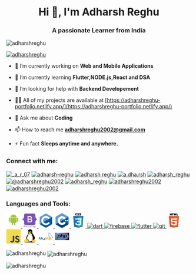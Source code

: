 <h1 align="center">Hi 👋, I'm Adharsh Reghu</h1>
<h3 align="center">A passionate Learner from India</h3>

<p align="left"> <img src="https://komarev.com/ghpvc/?username=adharshreghu&label=Profile%20views&color=0e75b6&style=flat" alt="adharshreghu" /> </p>

<p align="left"> <a href="https://github.com/ryo-ma/github-profile-trophy"><img src="https://github-profile-trophy.vercel.app/?username=adharshreghu" alt="adharshreghu" /></a> </p>

- 🔭 I’m currently working on **Web and Mobile Applications**

- 🌱 I’m currently learning **Flutter,NODE.js,React and DSA**

- 🤝 I’m looking for help with **Backend Developement**

- 👨‍💻 All of my projects are available at [https://adharshreghu-portfolio.netlify.app/](https://adharshreghu-portfolio.netlify.app/)

- 💬 Ask me about **Coding**

- 📫 How to reach me **adharshreghu2002@gmail.com**

- ⚡ Fun fact **Sleeps anytime and anywhere.**

<h3 align="left">Connect with me:</h3>
<p align="left">
<a href="https://twitter.com/_a_r_07" target="blank"><img align="center" src="https://raw.githubusercontent.com/rahuldkjain/github-profile-readme-generator/master/src/images/icons/Social/twitter.svg" alt="_a_r_07" height="30" width="40" /></a>
<a href="https://linkedin.com/in/adharsh-reghu" target="blank"><img align="center" src="https://raw.githubusercontent.com/rahuldkjain/github-profile-readme-generator/master/src/images/icons/Social/linked-in-alt.svg" alt="adharsh-reghu" height="30" width="40" /></a>
<a href="https://fb.com/adharsh reghu" target="blank"><img align="center" src="https://raw.githubusercontent.com/rahuldkjain/github-profile-readme-generator/master/src/images/icons/Social/facebook.svg" alt="adharsh reghu" height="30" width="40" /></a>
<a href="https://instagram.com/a.dha.rsh" target="blank"><img align="center" src="https://raw.githubusercontent.com/rahuldkjain/github-profile-readme-generator/master/src/images/icons/Social/instagram.svg" alt="a.dha.rsh" height="30" width="40" /></a>
<a href="https://www.codechef.com/users/adharsh_reghu" target="blank"><img align="center" src="https://cdn.jsdelivr.net/npm/simple-icons@3.1.0/icons/codechef.svg" alt="adharsh_reghu" height="30" width="40" /></a>
<a href="https://www.hackerrank.com/@adharshreghu2002" target="blank"><img align="center" src="https://raw.githubusercontent.com/rahuldkjain/github-profile-readme-generator/master/src/images/icons/Social/hackerrank.svg" alt="@adharshreghu2002" height="30" width="40" /></a>
<a href="https://codeforces.com/profile/adharsh_reghu" target="blank"><img align="center" src="https://raw.githubusercontent.com/rahuldkjain/github-profile-readme-generator/master/src/images/icons/Social/codeforces.svg" alt="adharsh_reghu" height="30" width="40" /></a>
<a href="https://www.leetcode.com/adharshreghu2002" target="blank"><img align="center" src="https://raw.githubusercontent.com/rahuldkjain/github-profile-readme-generator/master/src/images/icons/Social/leet-code.svg" alt="adharshreghu2002" height="30" width="40" /></a>
<a href="https://auth.geeksforgeeks.org/user/adharshreghu2002" target="blank"><img align="center" src="https://raw.githubusercontent.com/rahuldkjain/github-profile-readme-generator/master/src/images/icons/Social/geeks-for-geeks.svg" alt="adharshreghu2002" height="30" width="40" /></a>
</p>

<h3 align="left">Languages and Tools:</h3>
<p align="left"> <a href="https://developer.android.com" target="_blank" rel="noreferrer"> <img src="https://raw.githubusercontent.com/devicons/devicon/master/icons/android/android-original-wordmark.svg" alt="android" width="40" height="40"/> </a> <a href="https://getbootstrap.com" target="_blank" rel="noreferrer"> <img src="https://raw.githubusercontent.com/devicons/devicon/master/icons/bootstrap/bootstrap-plain-wordmark.svg" alt="bootstrap" width="40" height="40"/> </a> <a href="https://www.cprogramming.com/" target="_blank" rel="noreferrer"> <img src="https://raw.githubusercontent.com/devicons/devicon/master/icons/c/c-original.svg" alt="c" width="40" height="40"/> </a> <a href="https://www.w3schools.com/cpp/" target="_blank" rel="noreferrer"> <img src="https://raw.githubusercontent.com/devicons/devicon/master/icons/cplusplus/cplusplus-original.svg" alt="cplusplus" width="40" height="40"/> </a> <a href="https://www.w3schools.com/css/" target="_blank" rel="noreferrer"> <img src="https://raw.githubusercontent.com/devicons/devicon/master/icons/css3/css3-original-wordmark.svg" alt="css3" width="40" height="40"/> </a> <a href="https://dart.dev" target="_blank" rel="noreferrer"> <img src="https://www.vectorlogo.zone/logos/dartlang/dartlang-icon.svg" alt="dart" width="40" height="40"/> </a> <a href="https://firebase.google.com/" target="_blank" rel="noreferrer"> <img src="https://www.vectorlogo.zone/logos/firebase/firebase-icon.svg" alt="firebase" width="40" height="40"/> </a> <a href="https://flutter.dev" target="_blank" rel="noreferrer"> <img src="https://www.vectorlogo.zone/logos/flutterio/flutterio-icon.svg" alt="flutter" width="40" height="40"/> </a> <a href="https://git-scm.com/" target="_blank" rel="noreferrer"> <img src="https://www.vectorlogo.zone/logos/git-scm/git-scm-icon.svg" alt="git" width="40" height="40"/> </a> <a href="https://www.w3.org/html/" target="_blank" rel="noreferrer"> <img src="https://raw.githubusercontent.com/devicons/devicon/master/icons/html5/html5-original-wordmark.svg" alt="html5" width="40" height="40"/> </a> <a href="https://developer.mozilla.org/en-US/docs/Web/JavaScript" target="_blank" rel="noreferrer"> <img src="https://raw.githubusercontent.com/devicons/devicon/master/icons/javascript/javascript-original.svg" alt="javascript" width="40" height="40"/> </a> <a href="https://www.linux.org/" target="_blank" rel="noreferrer"> <img src="https://raw.githubusercontent.com/devicons/devicon/master/icons/linux/linux-original.svg" alt="linux" width="40" height="40"/> </a> <a href="https://www.mysql.com/" target="_blank" rel="noreferrer"> <img src="https://raw.githubusercontent.com/devicons/devicon/master/icons/mysql/mysql-original-wordmark.svg" alt="mysql" width="40" height="40"/> </a> <a href="https://www.php.net" target="_blank" rel="noreferrer"> <img src="https://raw.githubusercontent.com/devicons/devicon/master/icons/php/php-original.svg" alt="php" width="40" height="40"/> </a> </p>

<p><img align="left" src="https://github-readme-stats.vercel.app/api/top-langs?username=adharshreghu&show_icons=true&locale=en&layout=compact" alt="adharshreghu" /></p>

<p>&nbsp;<img align="center" src="https://github-readme-stats.vercel.app/api?username=adharshreghu&show_icons=true&locale=en" alt="adharshreghu" /></p>

<p><img align="center" src="https://github-readme-streak-stats.herokuapp.com/?user=adharshreghu&" alt="adharshreghu" /></p>

<!---
AdharshReghu/AdharshReghu is a ✨ special ✨ repository because its `README.md` (this file) appears on your GitHub profile.
You can click the Preview link to take a look at your changes.
--->
